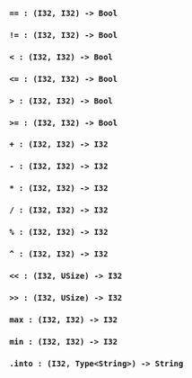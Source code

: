 <link rel="stylesheet" type="text/css" href="styles.css">

### `== : (I32, I32) -> Bool`

### `!= : (I32, I32) -> Bool`

### `< : (I32, I32) -> Bool`

### `<= : (I32, I32) -> Bool`

### `> : (I32, I32) -> Bool`

### `>= : (I32, I32) -> Bool`

### `+ : (I32, I32) -> I32`

### `- : (I32, I32) -> I32`

### `* : (I32, I32) -> I32`

### `/ : (I32, I32) -> I32`

### `% : (I32, I32) -> I32`

### `^ : (I32, I32) -> I32`

### `<< : (I32, USize) -> I32`

### `>> : (I32, USize) -> I32`

### `max : (I32, I32) -> I32`

### `min : (I32, I32) -> I32`

### `.into : (I32, Type<String>) -> String`

